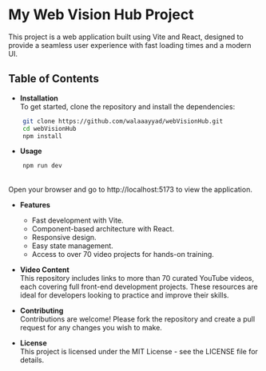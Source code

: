 # My Web Vision Hub Project
This project is a web application built using Vite and React, designed to provide a seamless user experience with fast loading times and a modern UI.

## Table of Contents
- **Installation**
   <br> To get started, clone the repository and install the dependencies:

```bash
    git clone https://github.com/walaaayyad/webVisionHub.git
    cd webVisionHub
    npm install
```

- **Usage**
```sh
    npm run dev
```
   <br> Open your browser and go to http://localhost:5173 to view the application.

- **Features**
    - Fast development with Vite.
    - Component-based architecture with React.
    - Responsive design.
    - Easy state management.
    - Access to over 70 video projects for hands-on training.


- **Video Content**
   <br> This repository includes links to more than 70 curated YouTube videos, each covering full front-end development projects. These resources are ideal for developers looking to practice and improve their skills.

- **Contributing**
   <br> Contributions are welcome! Please fork the repository and create a pull request for any changes you wish to make.

- **License**
  <br>  This project is licensed under the MIT License - see the LICENSE file for details.